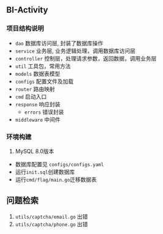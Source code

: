 ## BI-Activity

### 项目结构说明
- `dao` 数据库访问层, 封装了数据库操作
- `service` 业务层, 业务逻辑处理，调用数据库访问层
- `controller` 控制层，处理请求参数，返回数据，调用业务层
- `util` 工具包，常用方法
- `models` 数据表模型
- `configs` 配置文件及加载
- `router` 路由映射
- `cmd` 启动入口
- `response` 响应封装
    - `errors` 错误封装
- `middleware` 中间件

### 环境构建
1. MySQL 8.0版本
  - 数据库配置见 `configs/configs.yaml`
  - 运行`init.sql`创建数据库
  - 运行`cmd/flag/main.go`迁移数据表

## 问题检索
1. `utils/captcha/email.go` 出错
2. `utils/captcha/phone.go` 出错
